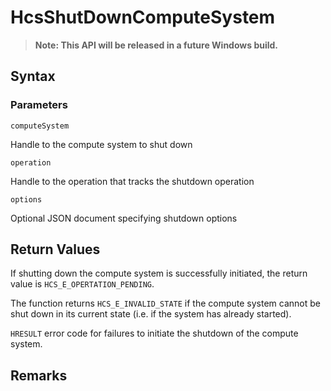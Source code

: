 # HcsShutDownComputeSystem

>**Note: This API will be released in a future Windows build.**

## Syntax

### Parameters
`computeSystem`

Handle to the compute system to shut down

`operation`

Handle to the operation that tracks the shutdown operation

`options`

Optional JSON document specifying shutdown options

## Return Values
If shutting down the compute system is successfully initiated, the return value is `HCS_E_OPERTATION_PENDING`. 

The function returns `HCS_E_INVALID_STATE` if the compute system cannot be shut down in its current state (i.e. if the system has already started). 

`HRESULT` error code for failures to initiate the shutdown of the compute system.

## Remarks